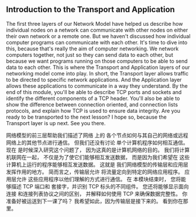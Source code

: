 ## Introduction to the Transport and Application



The first three layers of our Network Model have helped us describe how individual nodes on a network can communicate with other nodes on either their own network or a remote one. But we haven't discussed how individual computer programs can communicate with each other. It's time to dive into this, because that's really the aim of computer networking. We network computers together, not just so they can send data to each other, but because we want programs running on those computers to be able to send data to each other. This is where the Transport and Application layers of our networking model come into play. In short, the Transport layer allows traffic to be directed to specific network applications. And the Application layer allows these applications to communicate in a way they understand. By the end of this module, you'll be able to describe TCP ports and sockets and identify the different components of a TCP header. You'll also be able to show the difference between connection oriented, and connection lists protocols, and explain how TCP is used to ensure data integrity. Are you ready to be transported to the next lesson? I hope so, because the Transport layer is up next. See you there.





网络模型的前三层帮助我们描述了网络 上的 各个节点如何与其自己的网络或远程网络上的其他节点进行通信。 但我们还没有讨论 单个计算机程序如何相互通信。 现在 是时候深入研究这个问题了， 因为这真的是计算机网络的目的。 我们将计算机联网在一起， 不仅是为了使它们能够相互发送数据， 而是因为我们希望在 这些计算机上运行的程序能够相互发送数据。 这就是 我们网络模型的传输层和应用层发挥作用的地方。 简而言之，传输层允许 将流量定向到特定的网络应用程序。 应 用层允许 这些应用程序以他们理解的方式进行通信。 在 本模块结束时， 您将能够描述 TCP 端口和 套接字，并识别 TCP 标头的不同组件。 您还将能够显示面向连接 和连接列表协议之间的区别， 并解释如何使用 TCP 来确保数据完整性。 你准备好被运送到下一课了吗？ 我希望如此，因为传输层是接下来的。 看到你在那里。